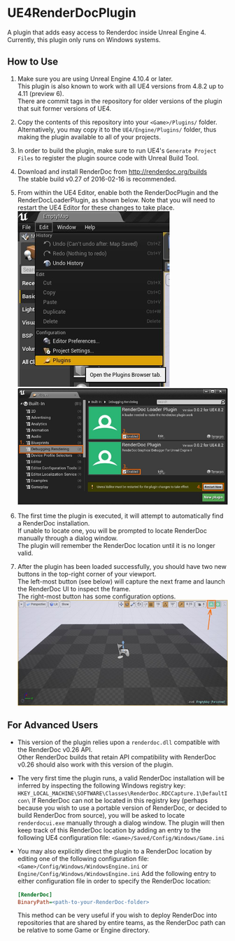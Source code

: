 UE4RenderDocPlugin
==================

A plugin that adds easy access to Renderdoc inside Unreal Engine 4.  
Currently, this plugin only runs on Windows systems.



How to Use
----------

1. Make sure you are using Unreal Engine 4.10.4 or later.  
   This plugin is also known to work with all UE4 versions from 4.8.2 up to 4.11 (preview 6).  
   There are commit tags in the repository for older versions of the plugin that suit former versions of UE4.

2. Copy the contents of this repository into your `<Game>/Plugins/` folder.  
   Alternatively, you may copy it to the `UE4/Engine/Plugins/` folder, thus making the plugin available to all of your projects.

3. In order to build the plugin, make sure to run UE4's `Generate Project Files` to register the plugin source code with Unreal Build Tool.

4. Download and install RenderDoc from http://renderdoc.org/builds  
   The stable build v0.27 of 2016-02-16 is recommended.
  
5. From within the UE4 Editor, enable both the RenderDocPlugin and the RenderDocLoaderPlugin, as shown below. Note that you will need to restart the UE4 Editor for these changes to take place.  
   ![](doc/img/howto-plugin_menu.jpg)   ![](doc/img/howto-enable.jpg)

6. The first time the plugin is executed, it will attempt to automatically find a RenderDoc installation.  
   If unable to locate one, you will be prompted to locate RenderDoc manually through a dialog window.  
   The plugin will remember the RenderDoc location until it is no longer valid.

7. After the plugin has been loaded successfully, you should have two new buttons in the top-right corner of your viewport.  
   The left-most button (see below) will capture the next frame and launch the RenderDoc UI to inspect the frame.  
   The right-most button has some configuration options.  
   ![](doc/img/howto-capture.jpg)


For Advanced Users
------------------

* This version of the plugin relies upon a `renderdoc.dll` compatible with the RenderDoc v0.26 API.  
  Other RenderDoc builds that retain API compatibility with RenderDoc v0.26 should also work with this version of the plugin.

* The very first time the plugin runs, a valid RenderDoc installation will be inferred by inspecting the following Windows registry key:
  `HKEY_LOCAL_MACHINE\SOFTWARE\Classes\RenderDoc.RDCCapture.1\DefaultIcon\`
If RenderDoc can not be located in this registry key (perhaps because you wish to use a portable version of RenderDoc, or decided to build RenderDoc from source), you will be asked to locate `renderdocui.exe` manually through a dialog window.
The plugin will then keep track of this RenderDoc location by adding an entry to the following UE4 configuration file:
  `<Game>/Saved/Config/Windows/Game.ini`

* You may also explicitly direct the plugin to a RenderDoc location by editing one of the following configuration file:
  `<Game>/Config/Windows/WindowsEngine.ini`
  or
  `Engine/Config/Windows/WindowsEngine.ini`
  Add the following entry to either configuration file in order to specify the RenderDoc location:
  ````ini
  [RenderDoc]
  BinaryPath=<path-to-your-RenderDoc-folder>
  ````
  This method can be very useful if you wish to deploy RenderDoc into repositories that are shared by entire teams, as the RenderDoc path can be relative to some Game or Engine directory.
